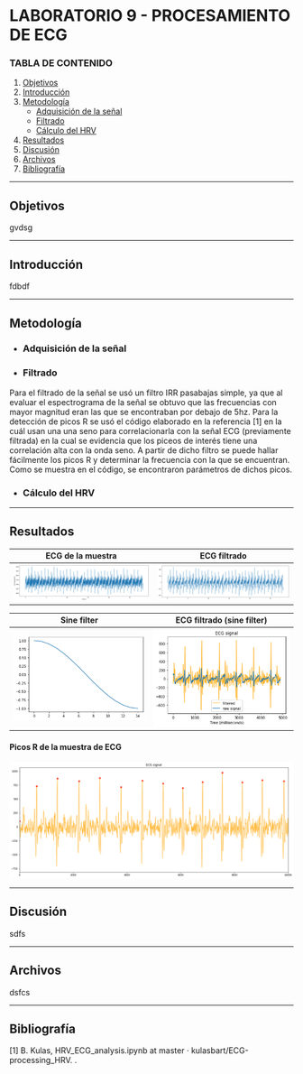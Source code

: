 # LABORATORIO 9 - PROCESAMIENTO DE ECG

### TABLA DE CONTENIDO

1. [Objetivos](#id1)
2. [Introducción](#id2)
3. [Metodología](#id3)
   - [Adquisición de la señal](#id4)
   - [Filtrado](#id5)
   - [Cálculo del HRV](#id6)
4. [Resultados](#id7)
5. [Discusión](#id8)
6. [Archivos](#id9)
7. [Bibliografía](#id10)
---

## **Objetivos** <a name="id1"></a>

gvdsg

---

## **Introducción** <a name="id2"></a>
fdbdf

---


## **Metodología** <a name="id3"></a>

- ### **Adquisición de la señal** <a name="id4"></a>
- ### **Filtrado** <a name="id5"></a>
Para el filtrado de la señal se usó un filtro IRR pasabajas simple, ya que al evaluar el espectrograma de la señal se obtuvo que las frecuencias con mayor magnitud eran las que se encontraban por debajo de 5hz.
Para la detección de picos R se usó el código elaborado en la referencia [1] en la cuál usan una una seno para correlacionarla con la señal ECG (previamente filtrada) en la cual se evidencia que los piceos de interés tiene una correlación alta con la onda seno. A partir de dicho filtro se puede hallar fácilmente los picos R y determinar la frecuencia con la que se encuentran.
Como se muestra en el código, se encontraron parámetros de dichos picos.

- ### **Cálculo del HRV** <a name="id6"></a>

---



## **Resultados** <a name="id7"></a>


| ECG de la muestra | ECG filtrado|
|-----------|-----------|
| ![ecg_muestra](https://github.com/NadAbiO/IntroSeniales/blob/main/ISB/Laboratorios/Lab9_ProcesamientoECG/img/ecg_muestra.png?raw=true)  | ![ecg_filtrado](https://github.com/NadAbiO/IntroSeniales/blob/main/ISB/Laboratorios/Lab9_ProcesamientoECG/img/ecg_filtrado.png?raw=true)   | 

| Sine filter | ECG filtrado (sine filter) |
|-----------|-----------|
| ![sine_fil](https://github.com/NadAbiO/IntroSeniales/blob/main/ISB/Laboratorios/Lab9_ProcesamientoECG/img/sine_filter.png?raw=true)    | ![ecg_sine_fil](https://github.com/NadAbiO/IntroSeniales/blob/main/ISB/Laboratorios/Lab9_ProcesamientoECG/img/ecg_sine_filter.png?raw=true)     |

#### Picos R de la muestra de ECG
![r_peaks](https://github.com/NadAbiO/IntroSeniales/blob/main/ISB/Laboratorios/Lab9_ProcesamientoECG/img/R_peaks.png?raw=true)


---

## **Discusión** <a name="id8"></a>

sdfs

---

## **Archivos** <a name="id9"></a>

dsfcs

---

## **Bibliografía** <a name="id10"></a>
[1]	B. Kulas, HRV_ECG_analysis.ipynb at master · kulasbart/ECG-processing_HRV. .

